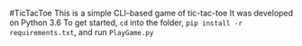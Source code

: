 #TicTacToe
 This is a simple CLI-based game of tic-tac-toe
 It was developed on Python 3.6
 To get started, `cd` into the folder, `pip install -r requirements.txt`, and run `PlayGame.py`